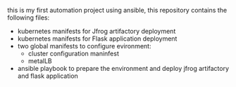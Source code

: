 this is my first automation project using ansible,
this repository contains the following files:
- kubernetes manifests for Jfrog artifactory deployment
- kubernetes manifests for Flask application deployment
- two global manifests to configure evironment: 
    - cluster configuration maninfest
    - metalLB 
- ansible playbook to prepare the environment and deploy jfrog artifactory and flask application